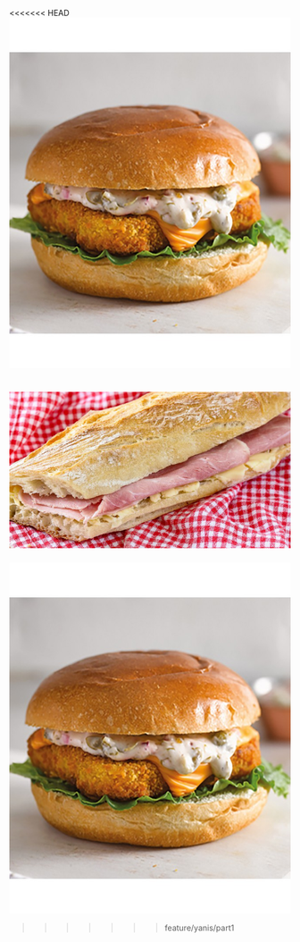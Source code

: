 <<<<<<< HEAD
![Burger](./burger.jpg)

![Jambon Beurre](./jambon_beurre.jpg)
=======
![Burger](./burger.jpg)
>>>>>>> feature/yanis/part1
